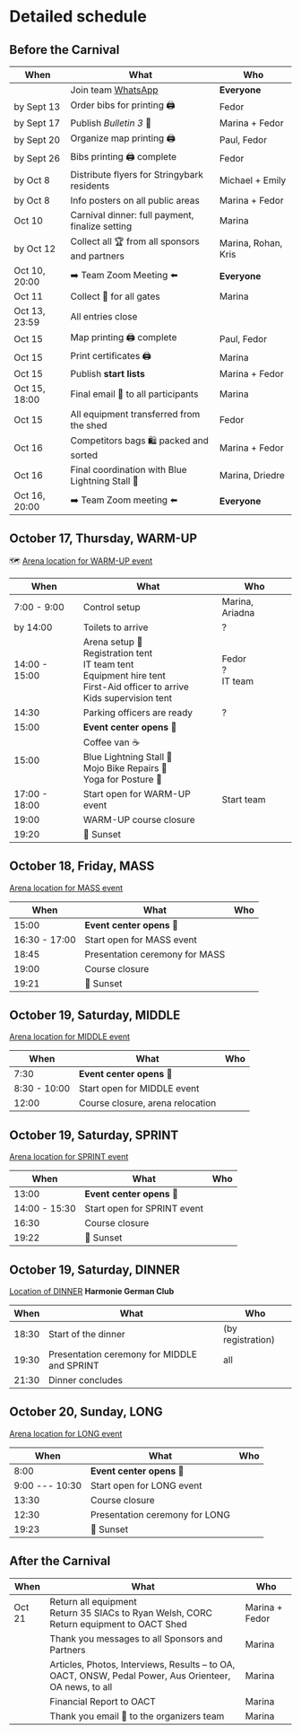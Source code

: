 # Detailed schedule

## Before the Carnival

| When | What | Who |
|--|--|--|
| | Join team [WhatsApp](https://chat.whatsapp.com/FrbzM8oWHClJEl05EylQBj) | **Everyone** |
| by Sept 13 | Order bibs for printing 🖨 | Fedor |
| by Sept 17 | Publish *Bulletin 3* 📓 | Marina + Fedor |
| by Sept 20 | Organize map printing 🖨 | Paul, Fedor |
| by Sept 26 | Bibs printing 🖨 complete | Fedor |
| by Oct 8 | Distribute flyers for Stringybark residents | Michael + Emily |
| by Oct 8 | Info posters on all public areas | Marina + Fedor |
| Oct 10 | Carnival dinner: full payment, finalize setting | Marina |
| by Oct 12 | Collect all 🏆 from all sponsors and partners | Marina, Rohan, Kris |
| Oct 10, 20:00 | ➡️ Team Zoom Meeting ⬅️ | **Everyone** |
| Oct 11 | Collect 🔑 for all gates | Marina |
| Oct 13, 23:59 | All entries close | |
| Oct 15 | Map printing 🖨 complete | Paul, Fedor |
| Oct 15 | Print certificates 🖨 | Marina |
| Oct 15 | Publish **start lists** | Marina + Fedor |
| Oct 15, 18:00 | Final email 💌 to all participants | Marina |
| Oct 15 | All equipment transferred from the shed | Fedor |
| Oct 16 | Competitors bags 🛍 packed and sorted | Marina + Fedor |
| Oct 16 | Final coordination with Blue Lightning Stall 🧁 | Marina, Driedre |
| Oct 16, 20:00 | ➡️ Team Zoom meeting ⬅️ | **Everyone** |

## October 17, Thursday, WARM-UP

🗺 [Arena location for WARM-UP event](https://maps.app.goo.gl/RkufTrcQbvMn9bMF6)

| When | What | Who |
|--|--|--|
| 7:00 - 9:00 | Control setup | Marina, Ariadna |
| by 14:00 | Toilets to arrive | ? |
| 14:00 - 15:00 | Arena setup 🎪 <br/> Registration tent <br/> IT team tent <br/> Equipment hire tent <br/> First-Aid officer to arrive <br/> Kids supervision tent | Fedor <br/> ? <br/> IT team <br/> |
| 14:30 | Parking officers are ready | ? |
| 15:00 | **Event center opens** 🎪 |  |
| 15:00 | Coffee van ☕️ <br/> Blue Lightning Stall 🧁 <br/> Mojo Bike Repairs 🔧 <br/> Yoga for Posture 🧘 |  |
| 17:00 - 18:00 | Start open for WARM-UP event | Start team |
| 19:00 | WARM-UP course closure | |
| 19:20 | 🌅 Sunset | |


## October 18, Friday, MASS

[Arena location for MASS event](https://maps.app.goo.gl/caWZitWLByRsVxT79)

| When | What | Who |
|--|--|--|
| 15:00 | **Event center opens** 🎪 |  |
| 16:30 - 17:00 | Start open for MASS event | |
| 18:45 | Presentation ceremony for MASS | |
| 19:00 | Course closure | |
| 19:21 | 🌅 Sunset | |


## October 19, Saturday, MIDDLE

[Arena location for MIDDLE event](https://maps.app.goo.gl/2cXzt4ywia9G6Hj77)

| When | What | Who |
|--|--|--|
| 7:30 | **Event center opens** 🎪 |  |
| 8:30 - 10:00 | Start open for MIDDLE event | |
| 12:00 | Course closure, arena relocation | |

## October 19, Saturday, SPRINT

[Arena location for SPRINT event](https://maps.app.goo.gl/PX7dE2mznda9W7Q49)

| When | What | Who |
|--|--|--|
| 13:00 | **Event center opens** 🎪 |  |
| 14:00 - 15:30 | Start open for SPRINT event | |
| 16:30 | Course closure | |
| 19:22 | 🌅 Sunset | |

## October 19, Saturday, DINNER

[Location of DINNER](https://maps.app.goo.gl/xgtEq31t6cHmFTTQA) **Harmonie German Club**

| When | What | Who |
|--|--|--|
| 18:30 | Start of the dinner | (by registration) |
| 19:30 | Presentation ceremony for MIDDLE and SPRINT | all |
| 21:30 | Dinner concludes | |

## October 20, Sunday, LONG

[Arena location for LONG event](https://maps.app.goo.gl/UvWwtsQ32WtoRC1T6)

| When | What | Who |
|--|--|--|
| 8:00 | **Event center opens** 🎪 |  |
| 9:00 --- 10:30 | Start open for LONG event | |
| 13:30 | Course closure | |
| 12:30 | Presentation ceremony for LONG | |
| 19:23 | 🌅 Sunset | |

## After the Carnival

| When | What | Who |
|--|--|--|
| Oct 21 | Return all equipment <br/> Return 35 SIACs to Ryan Welsh, CORC <br/> Return equipment to OACT Shed | Marina + Fedor |
| | Thank you messages to all Sponsors and Partners | Marina |
| | Articles, Photos, Interviews, Results – to OA, OACT, ONSW, Pedal Power, Aus Orienteer, OA news, to all | Marina |
| | Financial Report to OACT | Marina |
| | Thank you email 💌 to the organizers team | Marina |
